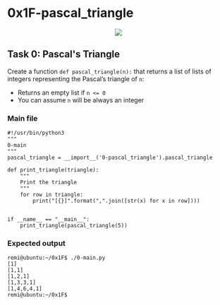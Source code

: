 # 0x1F-pascal_triangle

<p align="center">
<img src="https://miro.medium.com/v2/resize:fit:958/1*7g4Dq4vhGVT5Prn-AYbL5A.jpeg">
</p>

## Task 0: Pascal's Triangle

Create a function `def pascal_triangle(n):` that returns a list of lists of integers representing the Pascal’s triangle of `n`:

- Returns an empty list if `n <= 0`
- You can assume `n` will be always an integer

### Main file

```
#!/usr/bin/python3
"""
0-main
"""
pascal_triangle = __import__('0-pascal_triangle').pascal_triangle

def print_triangle(triangle):
    """
    Print the triangle
    """
    for row in triangle:
        print("[{}]".format(",".join([str(x) for x in row])))


if __name__ == "__main__":
    print_triangle(pascal_triangle(5))

```

### Expected output

```
remi@ubuntu:~/0x1F$ ./0-main.py
[1]
[1,1]
[1,2,1]
[1,3,3,1]
[1,4,6,4,1]
remi@ubuntu:~/0x1F$ 
```
